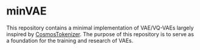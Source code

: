 # minVAE
This repository contains a minimal implementation of VAE/VQ-VAEs largely inspired by [CosmosTokenizer](https://github.com/NVIDIA/Cosmos-Tokenizer/tree/main).
The purpose of this repository is to serve as a foundation for the training and research of VAEs.